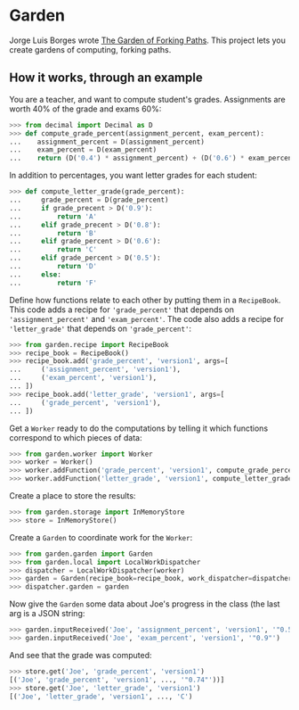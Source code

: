 Garden
======

Jorge Luis Borges wrote
[The Garden of Forking Paths](http://www.coldbacon.com/writing/borges-garden.html).
This project lets you create gardens of computing, forking paths.


How it works, through an example
--------------------------------

You are a teacher, and want to compute student's grades.  Assignments are worth
40% of the grade and exams 60%:

```python
>>> from decimal import Decimal as D
>>> def compute_grade_percent(assignment_percent, exam_percent):
...    assignment_percent = D(assignment_percent)
...    exam_percent = D(exam_percent)
...    return (D('0.4') * assignment_percent) + (D('0.6') * exam_percent)
```

In addition to percentages, you want letter grades for each student:

```python
>>> def compute_letter_grade(grade_percent):
...     grade_percent = D(grade_percent)
...     if grade_precent > D('0.9'):
...         return 'A'
...     elif grade_precent > D('0.8'):
...         return 'B'
...     elif grade_percent > D('0.6'):
...         return 'C'
...     elif grade_percent > D('0.5'):
...         return 'D'
...     else:
...         return 'F'
```

Define how functions relate to each other by putting them in a `RecipeBook`.
This code adds a recipe for `'grade_percent'` that depends on
`'assignment_percent'` and `'exam_percent'`.  The code also adds a recipe for
`'letter_grade'` that depends on `'grade_percent'`:

```python
>>> from garden.recipe import RecipeBook
>>> recipe_book = RecipeBook()
>>> recipe_book.add('grade_percent', 'version1', args=[
...     ('assignment_percent', 'version1'),
...     ('exam_percent', 'version1'),
... ])
>>> recipe_book.add('letter_grade', 'version1', args=[
...     ('grade_percent', 'version1'),
... ])
```


Get a `Worker` ready to do the computations by telling it which functions
correspond to which pieces of data:

```python
>>> from garden.worker import Worker
>>> worker = Worker()
>>> worker.addFunction('grade_percent', 'version1', compute_grade_percent)
>>> worker.addFunction('letter_grade', 'version1', compute_letter_grade)
```

Create a place to store the results:

```python
>>> from garden.storage import InMemoryStore
>>> store = InMemoryStore()
```

Create a `Garden` to coordinate work for the `Worker`:

```python
>>> from garden.garden import Garden
>>> from garden.local import LocalWorkDispatcher
>>> dispatcher = LocalWorkDispatcher(worker)
>>> garden = Garden(recipe_book=recipe_book, work_dispatcher=dispatcher, store=store)
>>> dispatcher.garden = garden
```

Now give the `Garden` some data about Joe's progress in the class (the last
arg is a JSON string:

```python
>>> garden.inputReceived('Joe', 'assignment_percent', 'version1', '"0.5"')
>>> garden.inputReceived('Joe', 'exam_percent', 'version1', '"0.9"')
```

And see that the grade was computed:

```python
>>> store.get('Joe', 'grade_percent', 'version1')
[('Joe', 'grade_percent', 'version1', ..., '"0.74"'))]
>>> store.get('Joe', 'letter_grade', 'version1')
[('Joe', 'letter_grade', 'version1', ..., 'C')
```
